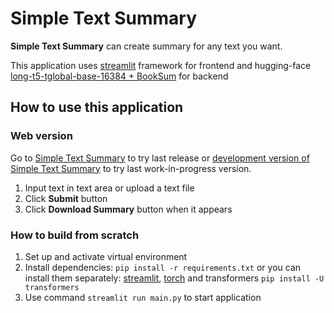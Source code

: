# Simple Text Summary

**Simple Text Summary** can create summary for any text you want.

This application uses [streamlit](https://streamlit.io) framework for frontend and hugging-face
[long-t5-tglobal-base-16384 + BookSum](https://huggingface.co/pszemraj/long-t5-tglobal-base-16384-book-summary)
for backend

## How to use this application

### Web version

Go to [Simple Text Summary](https://simple-text-summary.streamlit.app/) to try last release or
[development version of Simple Text Summary](https://wip-simple-text-summary.streamlit.app/) to try last work-in-progress version.

1. Input text in text area or upload a text file
2. Click **Submit** button
3. Click **Download Summary** button when it appears

### How to build from scratch

1. Set up and activate virtual environment
2. Install dependencies: ```pip install -r requirements.txt```
or you can install them separately: [streamlit](https://docs.streamlit.io/library/get-started/installation),
[torch](https://pytorch.org/get-started/locally/) and transformers ```pip install -U transformers```
3. Use command ```streamlit run main.py``` to start application